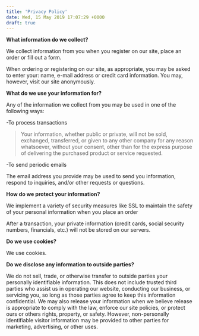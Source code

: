 ```yaml
---
title: 'Privacy Policy'
date: Wed, 15 May 2019 17:07:29 +0000
draft: true
---
```


**What information do we collect?**

We collect information from you when you register on our site, place an order or fill out a form.

When ordering or registering on our site, as appropriate, you may be asked to enter your: name, e-mail address or credit card information. You may, however, visit our site anonymously.

**What do we use your information for?**

Any of the information we collect from you may be used in one of the following ways:

\-To process transactions

> Your information, whether public or private, will not be sold, exchanged, transferred, or given to any other company for any reason whatsoever, without your consent, other than for the express purpose of delivering the purchased product or service requested.

\-To send periodic emails

The email address you provide may be used to send you information, respond to inquiries, and/or other requests or questions.

**How do we protect your information?**

We implement a variety of security measures like SSL to maintain the safety of your personal information when you place an order

After a transaction, your private information (credit cards, social security numbers, financials, etc.) will not be stored on our servers.

**Do we use cookies?**

We use cookies.

**Do we disclose any information to outside parties?**

We do not sell, trade, or otherwise transfer to outside parties your personally identifiable information. This does not include trusted third parties who assist us in operating our website, conducting our business, or servicing you, so long as those parties agree to keep this information confidential. We may also release your information when we believe release is appropriate to comply with the law, enforce our site policies, or protect ours or others rights, property, or safety. However, non-personally identifiable visitor information may be provided to other parties for marketing, advertising, or other uses.
